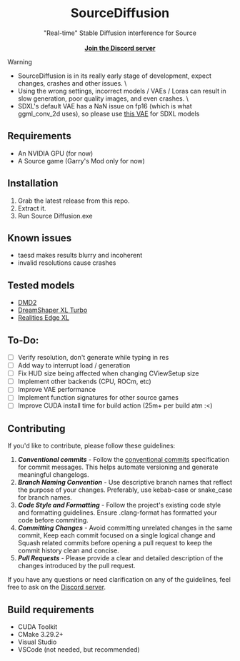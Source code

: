<h1 align="center">
	<!-- <img src="resources/logo.png" alt="icon" width="400" height="400"><br/> -->
    <b>SourceDiffusion</b>
</h1>
<p align="center">
	"Real-time" Stable Diffusion interference for Source
    <br/> <br/>
	<a href="https://discord.gg/uEvGbYZT9x"><b>Join the Discord server</b></a>
</p>

> [!WARNING]  
> * SourceDiffusion is in its really early stage of development, expect changes, crashes and other issues.
> \
> * Using the wrong settings, incorrect models / VAEs / Loras can result in slow generation, poor quality images, and even crashes.
>\
> * SDXL's default VAE has a NaN issue on fp16 (which is what ggml_conv_2d uses), so please use [this VAE](https://huggingface.co/madebyollin/sdxl-vae-fp16-fix/blob/main/sdxl_vae.safetensors) for SDXL models

## Requirements
* An NVIDIA GPU (for now)
* A Source game (Garry's Mod only for now)

## Installation 
1. Grab the latest release from this repo.
2. Extract it.
3. Run Source Diffusion.exe

## Known issues
* taesd makes results blurry and incoherent
* invalid resolutions cause crashes

## Tested models
* [DMD2](https://huggingface.co/tianweiy/DMD2/tree/main)
* [DreamShaper XL Turbo](https://huggingface.co/Lykon/dreamshaper-xl-turbo/tree/main)
* [Realities Edge XL](https://civitai.com/models/129666?modelVersionId=356472)

## To-Do:
* [ ] Verify resolution, don't generate while typing in res
* [ ] Add way to interrupt load / generation 
* [ ] Fix HUD size being affected when changing CViewSetup size
* [ ] Implement other backends (CPU, ROCm, etc) 
* [ ] Improve VAE performance
* [ ] Implement function signatures for other source games
* [ ] Improve CUDA install time for build action (25m+ per build atm :<)
 
## Contributing
If you'd like to contribute, please follow these guidelines:
1. ***Conventional commits*** - Follow the [conventional commits](https://www.conventionalcommits.org/en/v1.0.0/) specification for commit messages. This helps automate versioning and generate meaningful changelogs.
2. ***Branch Naming Convention*** - Use descriptive branch names that reflect the purpose of your changes. Preferably, use kebab-case or snake_case for branch names.
3. ***Code Style and Formatting*** - Follow the project's existing code style and formatting guidelines. Ensure .clang-format has formatted your code before commiting.
4. ***Committing Changes*** - Avoid committing unrelated changes in the same commit, Keep each commit focused on a single logical change and Squash related commits before opening a pull request to keep the commit history clean and concise.
5. ***Pull Requests*** - Please provide a clear and detailed description of the changes introduced by the pull request.

If you have any questions or need clarification on any of the guidelines, feel free to ask on the [Discord server](https://discord.gg/uEvGbYZT9x).

## Build requirements
* CUDA Toolkit
* CMake 3.29.2+
* Visual Studio
* VSCode (not needed, but recommended)